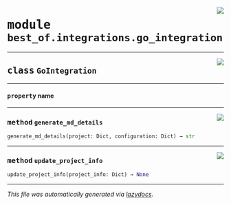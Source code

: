 <!-- markdownlint-disable -->

<a href="https://github.com/best-of-lists/best-of-generator/blob/main/src/best_of/integrations/go_integration.py#L0"><img align="right" style="float:right;" src="https://img.shields.io/badge/-source-cccccc?style=flat-square"></a>

# <kbd>module</kbd> `best_of.integrations.go_integration`






---

<a href="https://github.com/best-of-lists/best-of-generator/blob/main/src/best_of/integrations/go_integration.py#L12"><img align="right" style="float:right;" src="https://img.shields.io/badge/-source-cccccc?style=flat-square"></a>

## <kbd>class</kbd> `GoIntegration`





---

#### <kbd>property</kbd> name







---

<a href="https://github.com/best-of-lists/best-of-generator/blob/main/src/best_of/integrations/go_integration.py#L27"><img align="right" style="float:right;" src="https://img.shields.io/badge/-source-cccccc?style=flat-square"></a>

### <kbd>method</kbd> `generate_md_details`

```python
generate_md_details(project: Dict, configuration: Dict) → str
```





---

<a href="https://github.com/best-of-lists/best-of-generator/blob/main/src/best_of/integrations/go_integration.py#L17"><img align="right" style="float:right;" src="https://img.shields.io/badge/-source-cccccc?style=flat-square"></a>

### <kbd>method</kbd> `update_project_info`

```python
update_project_info(project_info: Dict) → None
```








---

_This file was automatically generated via [lazydocs](https://github.com/ml-tooling/lazydocs)._
